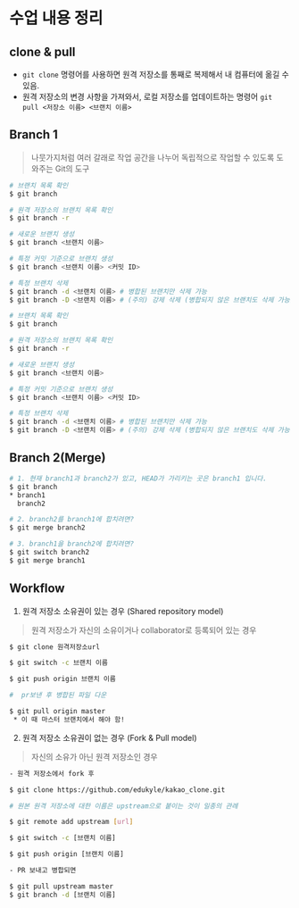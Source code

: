 # 수업 내용 정리
## clone & pull
- `git clone` 명령어를 사용하면 원격 저장소를 통째로 복제해서 내 컴퓨터에 옮길 수 있음.
- 원격 저장소의 변경 사항을 가져와서, 로컬 저장소를 업데이트하는 명령어 `git pull <저장소 이름> <브랜치 이름>`

## Branch 1
>나뭇가지처럼 여러 갈래로 작업 공간을 나누어 독립적으로 작업할 수 있도록 도와주는 Git의 도구

```bash
# 브랜치 목록 확인
$ git branch

# 원격 저장소의 브랜치 목록 확인
$ git branch -r

# 새로운 브랜치 생성
$ git branch <브랜치 이름>

# 특정 커밋 기준으로 브랜치 생성
$ git branch <브랜치 이름> <커밋 ID>

# 특정 브랜치 삭제
$ git branch -d <브랜치 이름> # 병합된 브랜치만 삭제 가능
$ git branch -D <브랜치 이름> # (주의) 강제 삭제 (병합되지 않은 브랜치도 삭제 가능)

# 브랜치 목록 확인
$ git branch

# 원격 저장소의 브랜치 목록 확인
$ git branch -r

# 새로운 브랜치 생성
$ git branch <브랜치 이름>

# 특정 커밋 기준으로 브랜치 생성
$ git branch <브랜치 이름> <커밋 ID>

# 특정 브랜치 삭제
$ git branch -d <브랜치 이름> # 병합된 브랜치만 삭제 가능
$ git branch -D <브랜치 이름> # (주의) 강제 삭제 (병합되지 않은 브랜치도 삭제 가능
```

## Branch 2(Merge)
```bash
# 1. 현재 branch1과 branch2가 있고, HEAD가 가리키는 곳은 branch1 입니다.
$ git branch
* branch1
  branch2

# 2. branch2를 branch1에 합치려면?
$ git merge branch2

# 3. branch1을 branch2에 합치려면?
$ git switch branch2
$ git merge branch1
```

## Workflow
1. 원격 저장소 소유권이 있는 경우 (Shared repository model)
>원격 저장소가 자신의 소유이거나 collaborator로 등록되어 있는 경우

``` bash
$ git clone 원격저장소url

$ git switch -c 브랜치 이름

$ git push origin 브랜치 이름

#  pr보낸 후 병합된 파일 다운

$ git pull origin master
 * 이 때 마스터 브랜치에서 해야 함!
```

2. 원격 저장소 소유권이 없는 경우 (Fork & Pull model)
> 자신의 소유가 아닌 원격 저장소인 경우

``` bash
- 원격 저장소에서 fork 후

$ git clone https://github.com/edukyle/kakao_clone.git

# 원본 원격 저장소에 대한 이름은 upstream으로 붙이는 것이 일종의 관례

$ git remote add upstream [url]

$ git switch -c [브랜치 이름]

$ git push origin [브랜치 이름]

- PR 보내고 병합되면

$ git pull upstream master
$ git branch -d [브랜치 이름]

```

